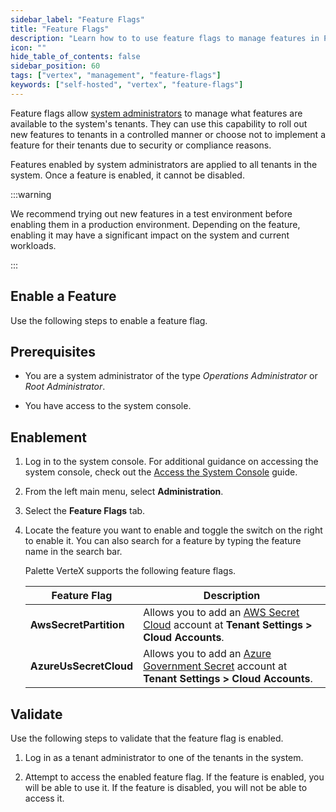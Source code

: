 ```yaml
---
sidebar_label: "Feature Flags"
title: "Feature Flags"
description: "Learn how to to use feature flags to manage features in Palette VerteX"
icon: ""
hide_table_of_contents: false
sidebar_position: 60
tags: ["vertex", "management", "feature-flags"]
keywords: ["self-hosted", "vertex", "feature-flags"]
---
```


Feature flags allow
[system administrators](../system-management/account-management/account-management.md#system-administrators) to manage
what features are available to the system's tenants. They can use this capability to roll out new features to tenants in
a controlled manner or choose not to implement a feature for their tenants due to security or compliance reasons.

Features enabled by system administrators are applied to all tenants in the system. Once a feature is enabled, it cannot
be disabled.

:::warning

We recommend trying out new features in a test environment before enabling them in a production environment. Depending
on the feature, enabling it may have a significant impact on the system and current workloads.

:::

## Enable a Feature

Use the following steps to enable a feature flag.

## Prerequisites

- You are a system administrator of the type _Operations Administrator_ or _Root Administrator_.

- You have access to the system console.

## Enablement

1. Log in to the system console. For additional guidance on accessing the system console, check out the
   [Access the System Console](../system-management/system-management.md#access-the-system-console) guide.

2. From the left main menu, select **Administration**.

3. Select the **Feature Flags** tab.

4. Locate the feature you want to enable and toggle the switch on the right to enable it. You can also search for a
   feature by typing the feature name in the search bar.

   Palette VerteX supports the following feature flags.

   | **Feature Flag**       | **Description**                                                                                                                                                                      |
   | ---------------------- | ------------------------------------------------------------------------------------------------------------------------------------------------------------------------------------ |
   | **AwsSecretPartition** | Allows you to add an [AWS Secret Cloud](../../clusters/public-cloud/aws/add-aws-accounts.md#add-aws-secret-cloud-to-palette-vertex) account at **Tenant Settings > Cloud Accounts**. |
   | **AzureUsSecretCloud** | Allows you to add an [Azure Government Secret](../../clusters/public-cloud/azure/azure-cloud.md#azure-government-secret-cloud) account at **Tenant Settings > Cloud Accounts**.      |

## Validate

Use the following steps to validate that the feature flag is enabled.

1. Log in as a tenant administrator to one of the tenants in the system.

2. Attempt to access the enabled feature flag. If the feature is enabled, you will be able to use it. If the feature is
   disabled, you will not be able to access it.
